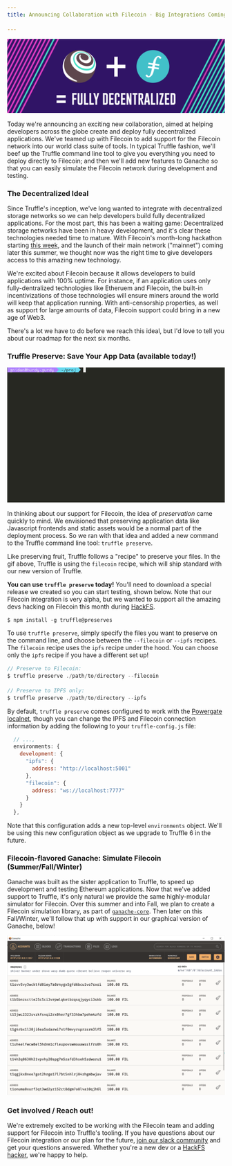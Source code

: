 ```yaml
---
title: Announcing Collaboration with Filecoin - Big Integrations Coming

---
```


![Filecoin Collab Banner](/img/blog/announcing-collaboration-with-filecoin/blog-header.png)

Today we're announcing an exciting new collaboration, aimed at helping developers across the globe create and deploy fully decentralized applications. We've teamed up with Filecoin to add support for the Filecoin network into our world class suite of tools. In typical Truffle fashion, we'll beef up the Truffle command line tool to give you everything you need to deploy directly to Filecoin; and then we'll add new features to Ganache so that you can easily simulate the Filecoin network during development and testing.

### The Decentralized Ideal

Since Truffle's inception, we've long wanted to integrate with decentralized storage networks so we can help developers build fully decentralized applications. For the most part, this has been a waiting game: Decentralized storage networks have been in heavy development, and it's clear these technologies needed time to mature. With Filecoin's month-long hackathon starting [this week](https://hackfs.com/), and the launch of their main network ("mainnet") coming later this summer, we thought now was the right time to give developers access to this amazing new technology.

We're excited about Filecoin because it allows developers to build applications with 100% uptime. For instance, if an application uses only fully-dentralized technologies like Etheruem and Filecoin, the built-in incentivizations of those technologies will ensure miners around the world will keep that application running. With anti-censorship properties, as well as support for large amounts of data, Filecoin support could bring in a new age of Web3. 

There's a lot we have to do before we reach this ideal, but I'd love to tell you about our roadmap for the next six months. 

### Truffle Preserve: Save Your App Data (available today!)

![Truffle Preserve](/img/blog/announcing-collaboration-with-filecoin/truffle-preserve.gif)

In thinking about our support for Filecoin, the idea of *preservation* came quickly to mind. We envisioned that preserving application data like Javascript frontends and static assets would be a normal part of the deployment process. So we ran with that idea and added a new command to the Truffle command line tool: `truffle preserve`.

Like preserving fruit, Truffle follows a "recipe" to preserve your files. In the gif above, Truffle is using the `filecoin` recipe, which will ship standard with our new version of Truffle. 

**You can use `truffle preserve` today!** You'll need to download a special release we created so you can start testing, shown below. Note that our Filecoin integration is very alpha, but we wanted to support all the amazing devs hacking on Filecoin this month during [HackFS](https://hackfs.com/). 

```
$ npm install -g truffle@preserves
```

To use `truffle preserve`, simply specify the files you want to preserve on the command line, and choose between the `--filecoin` or `--ipfs` recipes. The `filecoin` recipe uses the `ipfs` recipe under the hood. You can choose only the `ipfs` recipe if you have a different set up!  

```javascript
// Preserve to Filecoin:
$ truffle preserve ./path/to/directory --filecoin

// Preserve to IPFS only:
$ truffle preserve ./path/to/directory --ipfs 
```

By default, `truffle preserve` comes configured to work with the [Powergate localnet](https://docs.textile.io/powergate/localnet/), though you can change the IPFS and Filecoin connection information by adding the following to your `truffle-config.js` file: 

```javascript 
  // ...,
  environments: {
    development: {
      "ipfs": {
        address: "http://localhost:5001"
      },
      "filecoin": {
        address: "ws://localhost:7777"
      }
    }
  },
```

Note that this configuration adds a new top-level `environments` object. We'll be using this new configuration object as we upgrade to Truffle 6 in the future.

### Filecoin-flavored Ganache: Simulate Filecoin (Summer/Fall/Winter)

Ganache was built as the sister application to Truffle, to speed up development and testing Ethereum applications. Now that we've added support to Truffle, it's only natural we provide the same highly-modular simulator for Filecoin. Over this summer and into Fall, we plan to create a Filecoin simulation library, as part of [`ganache-core`](https://github.com/trufflesuite/ganache-core). Then later on this Fall/Winter, we'll follow that up with support in our graphical version of Ganache, below! 


![Filecoin-flavored Ganache](/img/blog/announcing-collaboration-with-filecoin/filecoin-flavored-ganache.png)

### Get involved / Reach out!

We're extremely excited to be working with the Filecoin team and adding support for Filecoin into Truffle's tooling. If you have questions about our Filecoin integration or our plan for the future, <a href="https://trfl.co/become-a-truffler" target="_blank">join our slack community</a> and get your questions answered. Whether you're a new dev or a [HackFS hacker](https://hackfs.com/), we're happy to help. 

